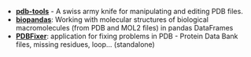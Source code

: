 - **[pdb-tools](https://github.com/haddocking/pdb-tools)** - A swiss army knife for manipulating and editing PDB files.
- **[biopandas](https://biopandas.github.io/biopandas/)**: Working with molecular structures of biological macromolecules (from PDB and MOL2 files) in pandas DataFrames
- **[PDBFixer](https://github.com/openmm/pdbfixer)**: application for fixing problems in PDB - Protein Data Bank files, missing residues, loop... (standalone)
